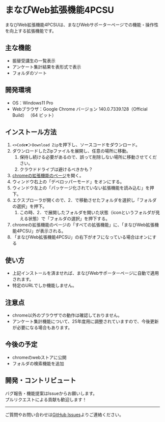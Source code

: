 # まなびWeb拡張機能4PCSU

まなびWeb拡張機能4PCSUは、まなびWebサポーターページでの機能・操作性を向上する拡張機能です。


## 主な機能

- 振替受講生の一覧表示
- アンケート集計結果を表形式で表示
- フォルダのソート

## 開発環境
- OS：Windows11 Pro
- Webブラウザ：Google Chrome バージョン 140.0.7339.128（Official Build） （64 ビット）

## インストール方法
1. `<>Code▼`＞`Download Zip`を押下し、ソースコードをダウンロード。
2. ダウンロードしたZipファイルを展開し、任意の場所に移動。
   1. 保持し続ける必要があるので、誤って削除しない場所に移動させてください。
   2. クラウドドライブは避けるべきかも？
3. [chromeの拡張機能のページ](chrome://extensions/)を開く。
4. ウィンドウ右上の「デベロッパーモード」をオンにする。
5. ウィンドウ左上の「パッケージ化されていない拡張機能を読み込む」を押下。
6. エクスプローラが開くので、2．で移動させたフォルダを選択し「フォルダの選択」を押下。
   1. この時、2．で展開したフォルダを開いた状態（iconというフォルダが見える状態）で「フォルダの選択」を押下する。
7. chromeの拡張機能のページの「すべての拡張機能」に、「まなびWeb拡張機能4PCSU」が表示される。
8. 「まなびWeb拡張機能4PCSU」の右下がオフになっている場合はオンにする


## 使い方

- 上記インストールを済ませれば、まなびWebサポーターページに自動で適用されます。
- 特定のURLでしか機能しません。


## 注意点
- chrome以外のブラウザでの動作は確認しておりません。
- アンケート集計機能について、25年度用に調整されていますので、今後更新が必要になる場合もあります。


## 今後の予定
- chromeのwebストアに公開
- フォルダの検索機能を追加


## 開発・コントリビュート

バグ報告・機能提案はIssueからお願いします。  
プルリクエストによる貢献も歓迎します！

---

ご質問やお問い合わせは[GitHub Issues](https://github.com/KitauchiRyota/ManabiExtention/issues)よりご連絡ください。